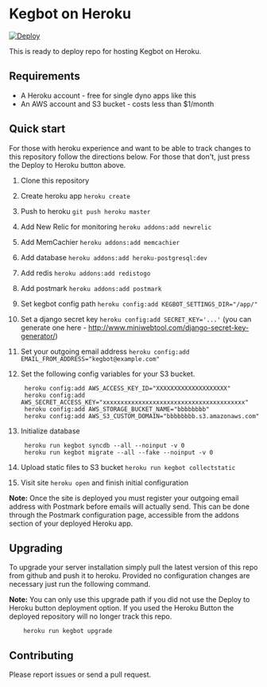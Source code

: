 # Kegbot on Heroku

[![Deploy](https://www.herokucdn.com/deploy/button.png)](https://heroku.com/deploy)

This is ready to deploy repo for hosting Kegbot on Heroku.

## Requirements

* A Heroku account - free for single dyno apps like this
* An AWS account and S3 bucket - costs less than $1/month

## Quick start

For those with heroku experience and want to be able to track changes to this
repository follow the directions below. For those that don't, just press the
Deploy to Heroku button above.

1. Clone this repository
1. Create heroku app `heroku create`
1. Push to heroku `git push heroku master`
1. Add New Relic for monitoring `heroku addons:add newrelic`
1. Add MemCachier `heroku addons:add memcachier`
1. Add database `heroku addons:add heroku-postgresql:dev`
1. Add redis `heroku addons:add redistogo`
1. Add postmark `heroku addons:add postmark`
1. Set kegbot config path `heroku config:add KEGBOT_SETTINGS_DIR="/app/"`
1. Set a django secret key `heroku config:add SECRET_KEY='...'`
(you can generate one here - http://www.miniwebtool.com/django-secret-key-generator/)
1. Set your outgoing email address `heroku config:add EMAIL_FROM_ADDRESS="kegbot@example.com"`
1. Set the following config variables for your S3 bucket.

        heroku config:add AWS_ACCESS_KEY_ID="XXXXXXXXXXXXXXXXXXXX"
        heroku config:add AWS_SECRET_ACCESS_KEY="xxxxxxxxxxxxxxxxxxxxxxxxxxxxxxxxxxxxxxxx"
        heroku config:add AWS_STORAGE_BUCKET_NAME="bbbbbbbb"
        heroku config:add AWS_S3_CUSTOM_DOMAIN="bbbbbbbb.s3.amazonaws.com"

1. Initialize database

        heroku run kegbot syncdb --all --noinput -v 0
        heroku run kegbot migrate --all --fake --noinput -v 0

1. Upload static files to S3 bucket `heroku run kegbot collectstatic`
1. Visit site `heroku open` and finish initial configuration

**Note:** Once the site is deployed you must register your outgoing email address
with Postmark before emails will actually send. This can be done through the
Postmark configuration page, accessible from the addons section of your deployed
Heroku app.

## Upgrading

To upgrade your server installation simply pull the latest version of this repo
from github and push it to heroku. Provided no configuration changes are
necessary just run the following command.

**Note:** You can only use this upgrade path if you did not use the Deploy to
Heroku button deployment option. If you used the Heroku Button the deployed
repository will no longer track this repo.

        heroku run kegbot upgrade

## Contributing

Please report issues or send a pull request.

